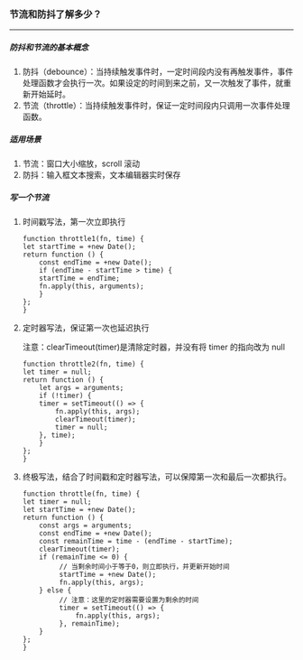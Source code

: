 ### 节流和防抖了解多少？

---

##### 防抖和节流的基本概念

1. 防抖（debounce）：当持续触发事件时，一定时间段内没有再触发事件，事件处理函数才会执行一次。如果设定的时间到来之前，又一次触发了事件，就重新开始延时。
2. 节流（throttle）：当持续触发事件时，保证一定时间段内只调用一次事件处理函数。

##### 适用场景

1. 节流：窗口大小缩放，scroll 滚动
2. 防抖：输入框文本搜索，文本编辑器实时保存

##### 写一个节流

1. 时间戳写法，第一次立即执行

   ```
   function throttle1(fn, time) {
   let startTime = +new Date();
   return function () {
       const endTime = +new Date();
       if (endTime - startTime > time) {
       startTime = endTime;
       fn.apply(this, arguments);
       }
   };
   }
   ```

2. 定时器写法，保证第一次也延迟执行

   注意：clearTimeout(timer)是清除定时器，并没有将 timer 的指向改为 null

   ```
   function throttle2(fn, time) {
   let timer = null;
   return function () {
       let args = arguments;
       if (!timer) {
       timer = setTimeout(() => {
           fn.apply(this, args);
           clearTimeout(timer);
           timer = null;
       }, time);
       }
   };
   }
   ```

3. 终极写法，结合了时间戳和定时器写法，可以保障第一次和最后一次都执行。

   ```
   function throttle(fn, time) {
   let timer = null;
   let startTime = +new Date();
   return function () {
       const args = arguments;
       const endTime = +new Date();
       const remainTime = time - (endTime - startTime);
       clearTimeout(timer);
       if (remainTime <= 0) {
            // 当剩余时间小于等于0，则立即执行，并更新开始时间
            startTime = +new Date();
            fn.apply(this, args);
       } else {
            // 注意：这里的定时器需要设置为剩余的时间
            timer = setTimeout(() => {
                fn.apply(this, args);
            }, remainTime);
       }
   };
   }
   ```
